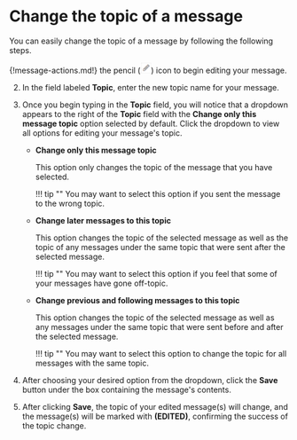 # Change the topic of a message

You can easily change the topic of a message by following the following steps.

{!message-actions.md!} the pencil
(![pencil](/static/images/help/pencil.png)) icon to begin editing your
message.

2. In the field labeled **Topic**, enter the new topic name for your message.

3. Once you begin typing in the **Topic** field, you will notice that a dropdown
appears to the right of the **Topic** field with the **Change only this message topic**
option selected by default. Click the dropdown to view all options for editing
your message's topic.

    * **Change only this message topic**

        This option only changes the topic of the message that you have selected.

        !!! tip ""
            You may want to select this option if you sent the message to the
            wrong topic.

    * **Change later messages to this topic**

        This option changes the topic of the selected message as well
        as the topic of any messages under the same topic that were
        sent after the selected message.

        !!! tip ""
            You may want to select this option if you feel that some of your
            messages have gone off-topic.

    * **Change previous and following messages to this topic**

        This option changes the topic of the selected message as well
        as any messages under the same topic that were sent before and
        after the selected message.

        !!! tip ""
            You may want to select this option to change the topic for all
            messages with the same topic.

5. After choosing your desired option from the dropdown, click the **Save**
button under the box containing the message's contents.

6. After clicking **Save**, the topic of your edited message(s) will change, and
the message(s) will be marked with **(EDITED)**, confirming the success of the
topic change.
